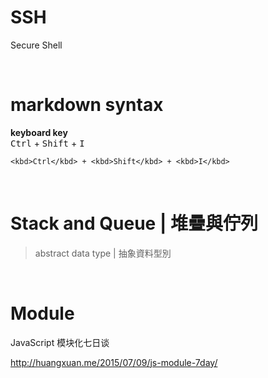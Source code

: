 # SSH

Secure Shell

<br />
  
# markdown syntax

**keyboard key**  
<kbd>Ctrl</kbd> + <kbd>Shift</kbd> + <kbd>I</kbd> 

```
<kbd>Ctrl</kbd> + <kbd>Shift</kbd> + <kbd>I</kbd> 
```

<br />

# Stack and Queue | 堆疊與佇列
> abstract data type | 抽象資料型別

<br />

# Module

JavaScript 模块化七日谈

http://huangxuan.me/2015/07/09/js-module-7day/
